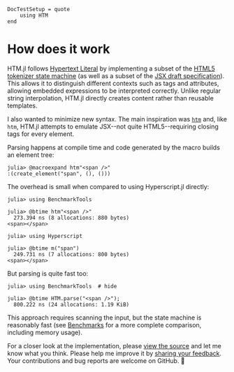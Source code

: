 ```@meta
DocTestSetup = quote
    using HTM
end
```

# How does it work

HTM.jl follows [Hypertext Literal](https://github.com/observablehq/htl)
by implementing a subset of the
[HTML5 tokenizer state machine](https://html.spec.whatwg.org/multipage/parsing.html#tokenization)
(as well as a subset of the
[JSX draft specification](http://facebook.github.io/jsx/)).
This allows it to distinguish different contexts such as tags and
attributes, allowing embedded expressions to be interpreted correctly.
Unlike regular string interpolation, HTM.jl directly creates content rather
than reusable templates.

I also wanted to minimize new syntax.
The main inspiration was [`htm`](https://github.com/developit/htm) and, like
`htm`, HTM.jl attempts to emulate JSX--not quite HTML5--requiring closing tags
for every element.

Parsing happens at compile time and code generated by the macro builds an
element tree:

```jldoctest
julia> @macroexpand htm"<span />"
:(create_element("span", (), ()))
```

The overhead is small when compared to using Hyperscript.jl directly:

```julia-repl
julia> using BenchmarkTools

julia> @btime htm"<span />"
  273.394 ns (8 allocations: 880 bytes)
<span></span>

julia> using Hyperscript

julia> @btime m("span")
  249.731 ns (7 allocations: 800 bytes)
<span></span>
```

But parsing is quite fast too:

```julia-repl
julia> using BenchmarkTools  # hide

julia> @btime HTM.parse("<span />");
  800.222 ns (24 allocations: 1.19 KiB)
```

This approach requires scanning the input, but the state machine is
reasonably fast (see [Benchmarks](@ref) for a more complete comparison,
including memory usage).

For a closer look at the implementation, please
[view the source](https://github.com/schneiderfelipe/HTM.jl) and let me know
what you think.
Please help me improve it by
[sharing your feedback](https://github.com/schneiderfelipe/HTM.jl/issues).
Your contributions and bug reports are welcome on GitHub. 🙏
